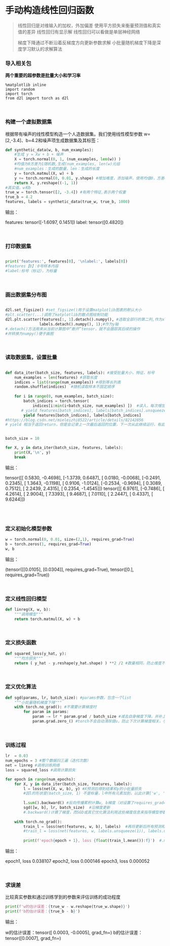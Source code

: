 # 手动构造线性回归函数

> 线性回归是对维输入的加权，外加偏差
使用平方损失来衡量预测值和真实值的差异
线性回归有显示解
线性回归可以看做是单层神经网络
> 
> 梯度下降通过不断沿着反梯度方向更新参数求解
小批量随机梯度下降是深度学习默认的求解算法

### 导入相关包

**两个重要的超参数是批量大小和学习率**

```
%matplotlib inline
import random
import torch
from d2l import torch as d2l
```

<br/>

### 构建一个虚拟数据集

根据带有噪声的线性模型构造一个人造数据集。我们使用线性模型参数
w=[2,-3.4]、b=4.2和噪声项生成数据集及其标签：

```python
def synthetic_data(w, b, num_examples):
    #生成 y = Xw + b + 噪声
    X = torch.normal(0, 1, (num_examples, len(w)) )
    #均值为0方差为1随机数,生成(num_examples, len(w)元组
    #num_examples：生成的数量，len：生成的长度
    y = torch.matmul(X, w) + b
    y += torch.normal(0, 0.01, y.shape) #增加难度，添加噪声，使用均值0，方差0.01，与y形状相同
    return X, y.reshape((-1, 1))
#真实值，w和b
true_w = torch.tensor([2, -3.4]) #有两个特征,表示两个权重
true_b = 4.2
features, labels = synthetic_data(true_w, true_b, 1000)
```

输出：

features: tensor([-1.6097,  0.1451]) 
label: tensor([0.4820])

<br/>

### 打印数据集

```python

print('features:', features[0], '\nlabel:', labels[0])
#features【0】：0号样本内容
#label:标号（标记），为标量
```

<br/>

### 画出数据集分布图

```python

d2l.set_figsize() #set_figsize()用于设置matplotlib图表的默认大小
#plt.scatter(...)调用了matplotlib的散点图绘制功能
d2l.plt.scatter(features[:, 1].detach().numpy(), #选取全部行的第二列,作为x轴
               labels.detach().numpy(), 1);#作为y轴
#.detach()方法用来从当前计算图中“断开”tensor，就不会跟踪其后续的操作
#并转换为numpy()便于画图
```

<br/>

### 读取数据集，设置批量

```python

def data_iter(batch_size, features, labels): #接受批量大小，特征，标号 
    num_examples = len(features) #获取长度
    indices = list(range(num_examples)) #得到等长列表
    random.shuffle(indices)  #随机读取样本不固定顺序
    
    for i in range(0, num_examples, batch_size):
        batch_indices = torch.tensor(
            indices[i:min(i+batch_size, num_examples) ])  #读入，每次增加一个批次，达到最大值则选择边界
       # yield features[batch_indices], labels[batch_indices].unsqueeze(1)
        yield features[batch_indices], labels[batch_indices]
#https://blog.csdn.net/mieleizhi0522/article/details/82142856
# yield 相当于返回return，但是会记录上一次最后返回的位置，下一次从此继续运行，有此函数相当于生成器

            
batch_size = 10

for X, y in data_iter(batch_size, features, labels):
    print(X,'\n', y)
    break
```

输出：

tensor([[ 0.5830, -0.4698],
        [-1.3739,  0.6487],
        [ 0.0180, -0.0068],
        [-0.2491,  0.2345],
        [ 1.3643, -0.1198],
        [ 0.9106, -1.0124],
        [-0.2534, -0.9694],
        [ 0.3089,  0.7512],
        [ 2.2439,  2.4315],
        [ 0.2354, -1.4545]]) 
 tensor([[ 6.9761],
        [-0.7486],
        [ 4.2614],
        [ 2.9004],
        [ 7.3393],
        [ 9.4687],
        [ 7.0110],
        [ 2.2447],
        [ 0.4337],
        [ 9.6244]])

<br/>

<br/>

### 定义初始化模型参数

```python
w = torch.normal(0, 0.01, size=(2,1), requires_grad=True)
b = torch.zeros(1, requires_grad=True)
w, b
```

输出：

(tensor([[0.0105],
         [0.0304]], requires_grad=True),
 tensor([0.], requires_grad=True))

<br/>

### 定义线性回归模型

```python
def linreg(X, w, b):
    """调用模型"""
    return torch.matmul(X, w) + b
```

<br/>

### 定义损失函数

```python
def squared_loss(y_hat, y):
    """均方损失"""
    return ( y_hat - y.reshape(y_hat.shape) ) **2 /2 #数量相同，防止维度不同使用reshap
```

<br/>

### 定义优化算法

```python
def sgd(params, lr, batch_size): #params参数，包含一个list
    """小批量随机梯度下降"""
    with torch.no_grad(): #不需要计算梯度时
        for param in params:
            param -= lr * param.grad / batch_size #减去自身梯度下降，并补上除以分之一得均值
            param.grad.zero_() #torch不会自动清除提u，防止下次计算梯度相关，手动清零梯度
```

<br/>

### 训练过程

```python
lr  = 0.03
num_epochs = 3 #整个数据扫三遍（迭代次数）
net = linreg #调用训练网络
loss = squared_loss #调用计算损失

for epoch in range(num_epochs):
    for X, y in data_iter(batch_size, features, labels):
        l = loss(net(X, w, b), y) #X预测后得到结果和y的小批量损失
        #因l的形状是(batch_size, 1) 不是标量，l中所有元素加到，以此计算['w', 'b']的梯度，数字 1 代表了该张量的第二个维度的大小
        
        l.sum().backward() #反向传播累积计算w, b梯度（对设置了requires_grad=True计算）
        sgd([w, b], lr, batch_size)  #沿梯度更新
        #.backward()计算了梯度，而SGD或其它优化算法利用这些梯度信息来指导模型参数的更新
        
    with torch.no_grad():
        train_l = loss(net(features, w, b), labels)  #再将更新后所有预测和真实值做损失，每迭代一次就打印
        #train_l = loss(net(features, w, labels.unsqueeze(1)), labels.unsqueeze(1)) 
        
        print(f'epoch{epoch + 1}, loss {float(train_l.mean()):f}')  #.mean()对整个批次损失进行平均，:f是为了规范输出格式，减少不必要小数点输出
```

输出：

epoch1, loss 0.038107
epoch2, loss 0.000146
epoch3, loss 0.000052

<br/>

### 求误差

比较真实参数和通过训练学到的参数来评估训练的成功程度

```python
print(f'w的估计误差：{true_w - w.reshape(true_w.shape)}')
print(f'b的估计误差：{true_b - b}')
```

输出：

w的估计误差：tensor([ 0.0003, -0.0005], grad_fn=<SubBackward0>)
b的估计误差：tensor([0.0007], grad_fn=<RsubBackward1>)